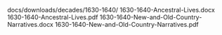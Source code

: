 docs/downloads/decades/1630-1640/
  1630-1640-Ancestral-Lives.docx
  1630-1640-Ancestral-Lives.pdf
  1630-1640-New-and-Old-Country-Narratives.docx
  1630-1640-New-and-Old-Country-Narratives.pdf
